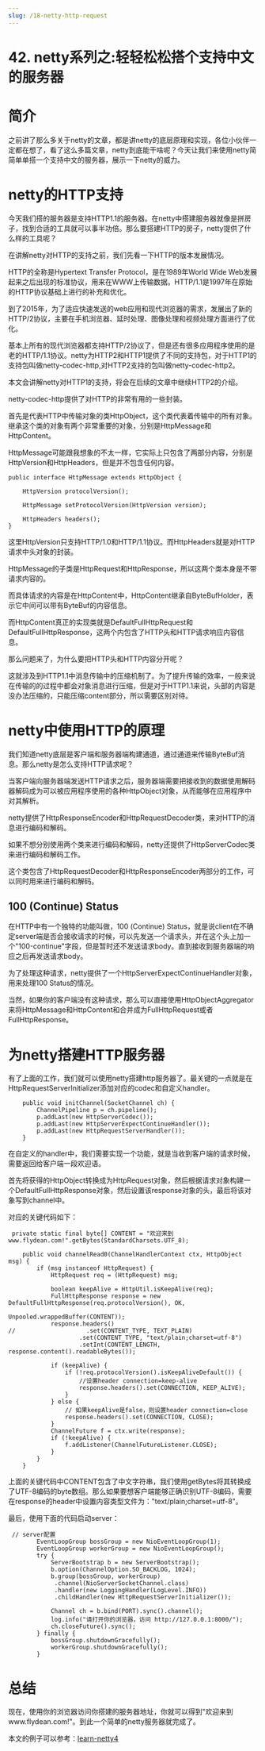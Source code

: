 ```yaml
---
slug: /18-netty-http-request
---
```


# 42. netty系列之:轻轻松松搭个支持中文的服务器



# 简介

之前讲了那么多关于netty的文章，都是讲netty的底层原理和实现，各位小伙伴一定都在想了，看了这么多篇文章，netty到底能干啥呢？今天让我们来使用netty简简单单搭一个支持中文的服务器，展示一下netty的威力。

# netty的HTTP支持

今天我们搭的服务器是支持HTTP1.1的服务器。在netty中搭建服务器就像是拼房子，找到合适的工具就可以事半功倍。那么要搭建HTTP的房子，netty提供了什么样的工具呢？

在讲解netty对HTTP的支持之前，我们先看一下HTTP的版本发展情况。

HTTP的全称是Hypertext Transfer Protocol，是在1989年World Wide Web发展起来之后出现的标准协议，用来在WWW上传输数据。HTTP/1.1是1997年在原始的HTTP协议基础上进行的补充和优化。

到了2015年，为了适应快速发送的web应用和现代浏览器的需求，发展出了新的HTTP/2协议，主要在手机浏览器、延时处理、图像处理和视频处理方面进行了优化。

基本上所有的现代浏览器都支持HTTP/2协议了，但是还有很多应用程序使用的是老的HTTP/1.1协议。netty为HTTP2和HTTP1提供了不同的支持包，对于HTTP1的支持包叫做netty-codec-http,对HTTP2支持的包叫做netty-codec-http2。

本文会讲解netty对HTTP1的支持，将会在后续的文章中继续HTTP2的介绍。

netty-codec-http提供了对HTTP的非常有用的一些封装。

首先是代表HTTP中传输对象的类HttpObject，这个类代表着传输中的所有对象。继承这个类的对象有两个非常重要的对象，分别是HttpMessage和HttpContent。

HttpMessage可能跟我想象的不太一样，它实际上只包含了两部分内容，分别是HttpVersion和HttpHeaders，但是并不包含任何内容。

```
public interface HttpMessage extends HttpObject {

    HttpVersion protocolVersion();

    HttpMessage setProtocolVersion(HttpVersion version);

    HttpHeaders headers();
}

```

这里HttpVersion只支持HTTP/1.0和HTTP/1.1协议。而HttpHeaders就是对HTTP请求中头对象的封装。

HttpMessage的子类是HttpRequest和HttpResponse，所以这两个类本身是不带请求内容的。

而具体请求的内容是在HttpContent中，HttpContent继承自ByteBufHolder，表示它中间可以带有ByteBuf的内容信息。

而HttpContent真正的实现类就是DefaultFullHttpRequest和DefaultFullHttpResponse，这两个内包含了HTTP头和HTTP请求响应内容信息。

那么问题来了，为什么要把HTTP头和HTTP内容分开呢？

这就涉及到HTTP1.1中消息传输中的压缩机制了。为了提升传输的效率，一般来说在传输的的过程中都会对象消息进行压缩，但是对于HTTP1.1来说，头部的内容是没办法压缩的，只能压缩content部分，所以需要区别对待。

# netty中使用HTTP的原理

我们知道netty底层是客户端和服务器端构建通道，通过通道来传输ByteBuf消息。那么netty是怎么支持HTTP请求呢？

当客户端向服务器端发送HTTP请求之后，服务器端需要把接收到的数据使用解码器解码成为可以被应用程序使用的各种HttpObject对象，从而能够在应用程序中对其解析。

netty提供了HttpResponseEncoder和HttpRequestDecoder类，来对HTTP的消息进行编码和解码。

如果不想分别使用两个类来进行编码和解码，netty还提供了HttpServerCodec类来进行编码和解码工作。

这个类包含了HttpRequestDecoder和HttpResponseEncoder两部分的工作，可以同时用来进行编码和解码。

## 100 (Continue) Status

在HTTP中有一个独特的功能叫做，100 (Continue) Status，就是说client在不确定server端是否会接收请求的时候，可以先发送一个请求头，并在这个头上加一个"100-continue"字段，但是暂时还不发送请求body。直到接收到服务器端的响应之后再发送请求body。

为了处理这种请求，netty提供了一个HttpServerExpectContinueHandler对象，用来处理100 Status的情况。

当然，如果你的客户端没有这种请求，那么可以直接使用HttpObjectAggregator来将HttpMessage和HttpContent和合并成为FullHttpRequest或者FullHttpResponse。

# 为netty搭建HTTP服务器

有了上面的工作，我们就可以使用netty搭建http服务器了。最关键的一点就是在HttpRequestServerInitializer添加对应的codec和自定义handler。

```
    public void initChannel(SocketChannel ch) {
        ChannelPipeline p = ch.pipeline();
        p.addLast(new HttpServerCodec());
        p.addLast(new HttpServerExpectContinueHandler());
        p.addLast(new HttpRequestServerHandler());
    }
```

在自定义的handler中，我们需要实现一个功能，就是当收到客户端的请求时候，需要返回给客户端一段欢迎语。

首先将获得的HttpObject转换成为HttpRequest对象，然后根据请求对象构建一个DefaultFullHttpResponse对象，然后设置该response对象的头，最后将该对象写到channel中。


对应的关键代码如下：

```
 private static final byte[] CONTENT = "欢迎来到www.flydean.com!".getBytes(StandardCharsets.UTF_8);

    public void channelRead0(ChannelHandlerContext ctx, HttpObject msg) {
        if (msg instanceof HttpRequest) {
            HttpRequest req = (HttpRequest) msg;

            boolean keepAlive = HttpUtil.isKeepAlive(req);
            FullHttpResponse response = new DefaultFullHttpResponse(req.protocolVersion(), OK,
                                                                    Unpooled.wrappedBuffer(CONTENT));
            response.headers()
//                    .set(CONTENT_TYPE, TEXT_PLAIN)
                    .set(CONTENT_TYPE, "text/plain;charset=utf-8")
                    .setInt(CONTENT_LENGTH, response.content().readableBytes());

            if (keepAlive) {
                if (!req.protocolVersion().isKeepAliveDefault()) {
                    //设置header connection=keep-alive
                    response.headers().set(CONNECTION, KEEP_ALIVE);
                }
            } else {
                // 如果keepAlive是false，则设置header connection=close
                response.headers().set(CONNECTION, CLOSE);
            }
            ChannelFuture f = ctx.write(response);
            if (!keepAlive) {
                f.addListener(ChannelFutureListener.CLOSE);
            }
        }
    }
```

上面的关键代码中CONTENT包含了中文字符串，我们使用getBytes将其转换成了UTF-8编码的byte数组。那么如果要想客户端能够正确识别UTF-8编码，需要在response的header中设置内容类型文件为："text/plain;charset=utf-8"。

最后，使用下面的代码启动server：

```
 // server配置
        EventLoopGroup bossGroup = new NioEventLoopGroup(1);
        EventLoopGroup workerGroup = new NioEventLoopGroup();
        try {
            ServerBootstrap b = new ServerBootstrap();
            b.option(ChannelOption.SO_BACKLOG, 1024);
            b.group(bossGroup, workerGroup)
             .channel(NioServerSocketChannel.class)
             .handler(new LoggingHandler(LogLevel.INFO))
             .childHandler(new HttpRequestServerInitializer());

            Channel ch = b.bind(PORT).sync().channel();
            log.info("请打开你的浏览器，访问 http://127.0.0.1:8000/");
            ch.closeFuture().sync();
        } finally {
            bossGroup.shutdownGracefully();
            workerGroup.shutdownGracefully();
        }
```

# 总结

现在，使用你的浏览器访问你搭建的服务器地址，你就可以得到"欢迎来到www.flydean.com!"。到此一个简单的netty服务器就完成了。

本文的例子可以参考：[learn-netty4](https://github.com/ddean2009/learn-netty4)








